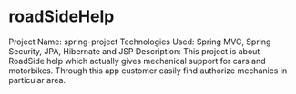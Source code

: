 # roadSideHelp
Project Name: spring-project
Technologies Used: Spring MVC, Spring Security, JPA, Hibernate and JSP
Description: This project is about RoadSide help which actually gives mechanical support for cars and motorbikes. Through this app customer easily find authorize mechanics in particular
area.
